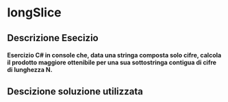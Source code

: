 # longSlice

## Descrizione Esecizio
#### Esercizio C# in console che, data una stringa composta solo cifre, calcola il prodotto maggiore ottenibile per una sua sottostringa contigua di cifre di lunghezza N.

## Descizione soluzione utilizzata
